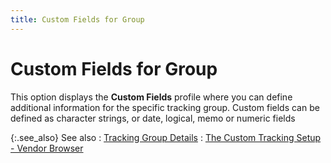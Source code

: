 ```yaml
---
title: Custom Fields for Group
---
```


# Custom Fields for Group


This option displays the **Custom Fields** profile where you can define additional information for the specific tracking group. Custom fields can be defined as character strings, or date, logical, memo or numeric fields


{:.see_also}
See also
: [Tracking Group Details]({{site.ct_baseurl}}/vendor-tracking/custom_tracking_group_details_for_vendors.html)
: [The Custom Tracking Setup - Vendor Browser]({{site.ct_baseurl}}/vendor-tracking/the_custom_tracking_setup_vendor_browser.html)
